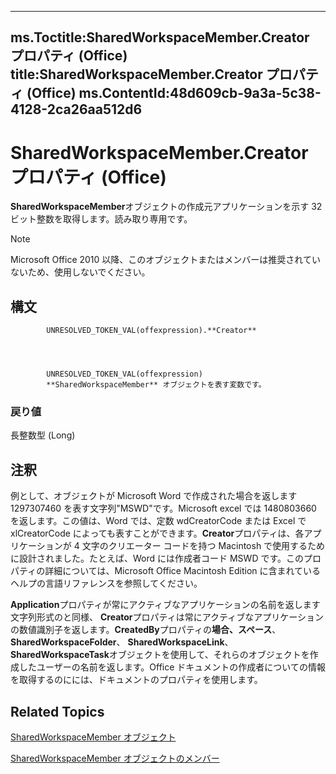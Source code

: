 

---
ms.Toctitle:SharedWorkspaceMember.Creator プロパティ (Office)
title:SharedWorkspaceMember.Creator プロパティ (Office)
ms.ContentId:48d609cb-9a3a-5c38-4128-2ca26aa512d6
---
# SharedWorkspaceMember.Creator プロパティ (Office)




**SharedWorkspaceMember**オブジェクトの作成元アプリケーションを示す 32 ビット整数を取得します。読み取り専用です。

>[!NOTE]
>Microsoft Office 2010 以降、このオブジェクトまたはメンバーは推奨されていないため、使用しないでください。





## 構文

            UNRESOLVED_TOKEN_VAL(offexpression).**Creator**




            UNRESOLVED_TOKEN_VAL(offexpression)
            **SharedWorkspaceMember** オブジェクトを表す変数です。

### 戻り値
長整数型 (Long)





## 注釈
例として、オブジェクトが Microsoft Word で作成された場合を返します 1297307460 を表す文字列"MSWD"です。Microsoft excel では 1480803660 を返します。この値は、Word では、定数 wdCreatorCode または Excel で xlCreatorCode によっても表すことができます。**Creator**プロパティは、各アプリケーションが 4 文字のクリエーター コードを持つ Macintosh で使用するために設計されました。たとえば、Word には作成者コード MSWD です。このプロパティの詳細については、Microsoft Office Macintosh Edition に含まれているヘルプの言語リファレンスを参照してください。



**Application**プロパティが常にアクティブなアプリケーションの名前を返します文字列形式のと同様、 **Creator**プロパティは常にアクティブなアプリケーションの数値識別子を返します。**CreatedBy**プロパティの**場合、スペース**、 **SharedWorkspaceFolder**、 **SharedWorkspaceLink**、 **SharedWorkspaceTask**オブジェクトを使用して、それらのオブジェクトを作成したユーザーの名前を返します。Office ドキュメントの作成者についての情報を取得するのにには、ドキュメントのプロパティを使用します。



## Related Topics

[SharedWorkspaceMember オブジェクト](4d5ec7d9-b7f2-cdcf-5db2-7429b7a08ed9.md)

[SharedWorkspaceMember オブジェクトのメンバー](d2519ac4-a9a3-0480-c7c3-dbd98c514692.md)




